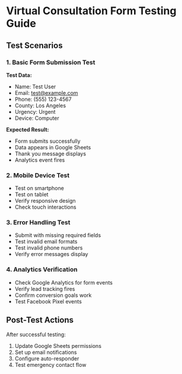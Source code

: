 # Virtual Consultation Form Testing Guide

## Test Scenarios

### 1. Basic Form Submission Test
**Test Data:**
- Name: Test User
- Email: test@example.com
- Phone: (555) 123-4567
- County: Los Angeles
- Urgency: Urgent
- Device: Computer

**Expected Result:**
- Form submits successfully
- Data appears in Google Sheets
- Thank you message displays
- Analytics event fires

### 2. Mobile Device Test
- Test on smartphone
- Test on tablet
- Verify responsive design
- Check touch interactions

### 3. Error Handling Test
- Submit with missing required fields
- Test invalid email formats
- Test invalid phone numbers
- Verify error messages display

### 4. Analytics Verification
- Check Google Analytics for form events
- Verify lead tracking fires
- Confirm conversion goals work
- Test Facebook Pixel events

## Post-Test Actions
After successful testing:
1. Update Google Sheets permissions
2. Set up email notifications
3. Configure auto-responder
4. Test emergency contact flow